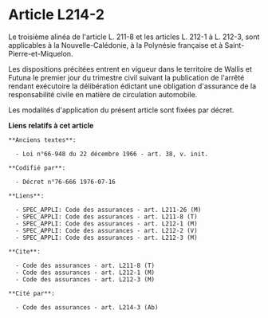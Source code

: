 # Article L214-2

Le troisième alinéa de l'article L. 211-8 et les articles L. 212-1 à L. 212-3, sont applicables à la Nouvelle-Calédonie, à la
Polynésie française et à Saint-Pierre-et-Miquelon.

Les dispositions précitées entrent en vigueur dans le territoire de Wallis et Futuna le premier jour du trimestre civil
suivant la publication de l'arrêté rendant exécutoire la délibération édictant une obligation d'assurance de la
responsabilité civile en matière de circulation automobile.

Les modalités d'application du présent article sont fixées par décret.

**Liens relatifs à cet article**

	**Anciens textes**:

	  - Loi n°66-948 du 22 décembre 1966 - art. 38, v. init.

	**Codifié par**:

	  - Décret n°76-666 1976-07-16

	**Liens**:

	  - SPEC_APPLI: Code des assurances - art. L211-26 (M)
	  - SPEC_APPLI: Code des assurances - art. L211-8 (T)
	  - SPEC_APPLI: Code des assurances - art. L212-1 (M)
	  - SPEC_APPLI: Code des assurances - art. L212-2 (V)
	  - SPEC_APPLI: Code des assurances - art. L212-3 (M)

	**Cite**:

	  - Code des assurances - art. L211-8 (T)
	  - Code des assurances - art. L212-1 (M)
	  - Code des assurances - art. L212-3 (M)

	**Cité par**:

	  - Code des assurances - art. L214-3 (Ab)
